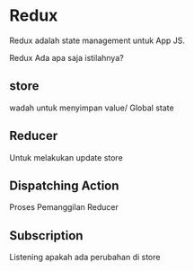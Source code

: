 # Redux
Redux adalah state management untuk App JS.

Redux Ada apa saja istilahnya?
## store 
 wadah untuk menyimpan value/ Global state
## Reducer
 Untuk melakukan update store
## Dispatching Action 
Proses Pemanggilan Reducer
## Subscription
Listening apakah ada perubahan di store
